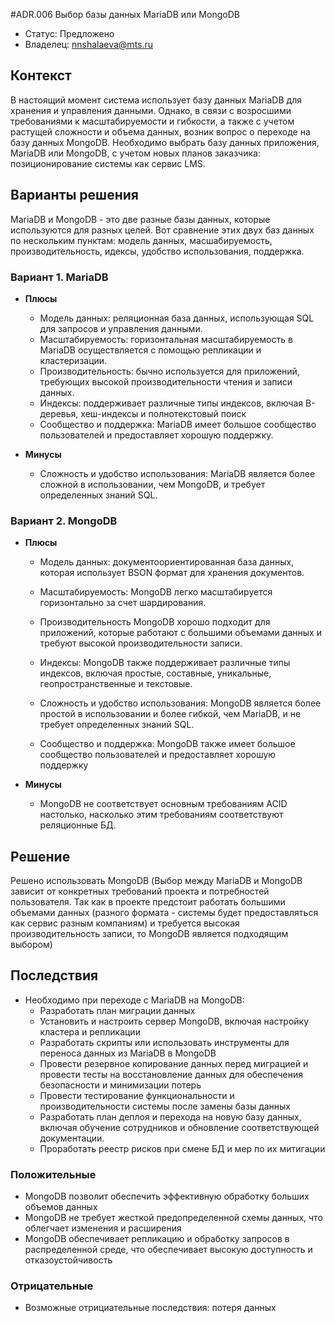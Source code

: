 #ADR.006 Выбор базы данных MariaDB или MongoDB
<!-- Название ADR состоит из [ADR.###] [Коротко суть принятого решения] -->

* Статус: Предложено
* Владелец: nnshalaeva@mts.ru

## Контекст
<!-- Описание проблемы, требующей решения, причин, побудивших принять решение, ограничений, действовавших на момент принятия решения -->
В настоящий момент система использует базу данных MariaDB для хранения и управления данными. Однако, в связи с возросшими требованиями к масштабируемости и гибкости, а также с учетом растущей сложности и объема данных, возник вопрос о переходе на базу данных MongoDB. Необходимо выбрать базу данных приложения, MariaDB или MongoDB, с учетом новых планов заказчика: позиционирование системы как сервис LMS.

## Варианты решения
<!-- Описание рассмотренных вариантов c их плюсами и минусами -->

MariaDB и MongoDB - это две разные базы данных, которые используются для разных целей. Вот сравнение этих двух баз данных по нескольким пунктам: модель данных, масшабируемость, производительность, идексы, удобство использования, поддержка.

### Вариант 1. MariaDB
<!-- Описание варианта 1 -->
* **Плюсы**
  * Модель данных: реляционная база данных, использующая SQL для запросов и управления данными.
  * Масштабируемость: горизонтальная масштабируемость в MariaDB осуществляется с помощью репликации и кластеризации.
  * Производительность: бычно используется для приложений, требующих высокой производительности чтения и записи данных.
  * Индексы: поддерживает различные типы индексов, включая B-деревья, хеш-индексы и полнотекстовый поиск
  * Сообщество и поддержка: MariaDB имеет большое сообщество пользователей и предоставляет хорошую поддержку.

* **Минусы**
  * Сложность и удобство использования: MariaDB является более сложной в использовании, чем MongoDB, и требует определенных знаний SQL.

### Вариант 2. MongoDB
<!-- Описание варианта 2 -->
* **Плюсы**
  * Модель данных: документоориентированная база данных, которая использует BSON формат для хранения документов.

  * Масштабируемость: MongoDB легко масштабируется горизонтально за счет шардирования.

  * Производительность MongoDB хорошо подходит для приложений, которые работают с большими объемами данных и требуют высокой производительности записи.

  * Индексы: MongoDB также поддерживает различные типы индексов, включая простые, составные, уникальные, геопространственные и текстовые.

  * Сложность и удобство использования: MongoDB является более простой в использовании и более гибкой, чем MariaDB, и не требует определенных знаний SQL.

  * Сообщество и поддержка: MongoDB также имеет большое сообщество пользователей и предоставляет хорошую поддержку

* **Минусы**

  * MongoDB не соответствует основным требованиям ACID настолько, насколько этим требованиям соответствуют реляционные БД.

## Решение
<!-- Описание выбранного решения. Решение должно быть сформулировано чётко ("Мы используем...", "Мы не используем", а не "Желательно.." или "Предлагается..."). 
Должна быть понятна связь между решением и проблемой, почему выбрали именно это решение из вариантов -->
Решено использовать MongoDB (Выбор между MariaDB и MongoDB зависит от конкретных требований проекта и потребностей пользователя. Так как в проекте предстоит работать большими объемами данных (разного формата - системы будет предоставляться как сервис разным компаниям) и требуется высокая производительность записи, то MongoDB является подходящим выбором)

## Последствия
<!-- Положительные и отрицательные последствия (trade-offs). Арх. решения, которые потребуется принять как следствие принятого решения. Если решение содержит риски, то описано, как с ними планируют поступить (за счет чего снижать, почему принять). -->
* Необходимо при переходе с MariaDB на MongoDB:
  * Разработать план миграции данных
  * Установить и настроить сервер MongoDB, включая настройку кластера и репликации
  * Разработать скрипты или использовать инструменты для переноса данных из MariaDB в MongoDB
  * Провести резервное копирование данных перед миграцией и провести тесты на восстановление данных для обеспечения безопасности и минимизации потерь
  * Провести тестирование функциональности и производительности системы после замены базы данных
  * Разработать план деплоя и перехода на новую базу данных, включая обучение сотрудников и обновление соответствующей документации.
  * Проработать реестр рисков при смене БД и мер по их митигации

### Положительные
* MongoDB позволит обеспечить эффективную обработку больших объемов данных
* MongoDB не требует жесткой предопределенной схемы данных, что облегчает изменения и расширения
* MongoDB обеспечивает репликацию и обработку запросов в распределенной среде, что обеспечивает высокую доступность и отказоустойчивость

### Отрицательные
* Возможные отрициательные последствия: потеря данных
